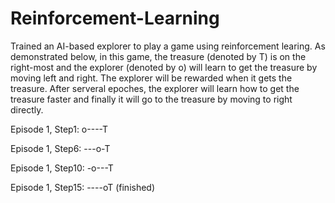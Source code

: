# Reinforcement-Learning
 Trained an AI-based explorer to play a game using reinforcement learing. As demonstrated below, in this game, the treasure (denoted by T) is on the right-most and the explorer (denoted by o) will learn to get the treasure by moving left and right. The explorer will be rewarded when it gets the treasure. After serveral epoches, the explorer will learn how to get the treasure faster and finally it will go to the treasure by moving to right directly. 

Episode 1, Step1: o----T


Episode 1, Step6: ---o-T


Episode 1, Step10: -o---T


Episode 1, Step15: ----oT (finished) 
